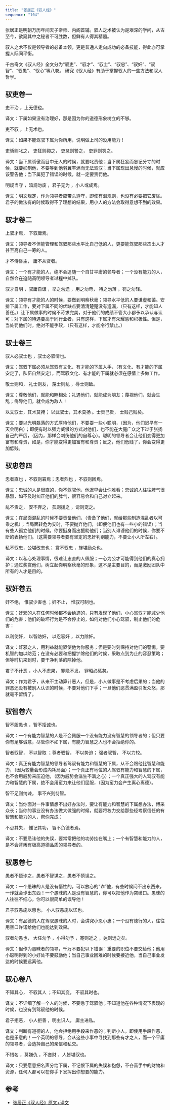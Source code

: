 ```yaml
---
title: "张居正《驭人经》"
sequence: "104"
---
```


张居正是明朝万历年间天子帝师、内阁首辅。驭人之术被认为是艰深的学问，从古至今，欲窥其中之秘者不可胜数，但鲜有人得其精髓。

驭人之术不仅是领导者的必备本领，更是普通人走向成功的必备技能，得此亦可掌握人际间平衡。

千古奇文《驭人经》全文分为“驭吏”、“驭才”、“驭士”、“驭忠”、“驭奸”、“驭智”、“驭愚”、“驭心”等八卷。
研究《驭人经》有助于掌握驭人的一些方法和驭人哲学。


## 驭吏卷一


吏不治 ，上无德也。

译文：下属如果没有治理好，那是因为你的道德形象树立的不够。

吏不驭 ，上无术也。

译文：如果不能驾驭下属为你所用，说明做上司的没用能力！

吏骄则叱之， 吏狂则抑之， 吏怠则警之， 吏罪则罚之。

译文：当下属骄傲而目中无人的时候，就要叱责他；当下属狂妄而忘记分寸的时候，就要抑制他，不要等到他羽翼丰满而无法驾驭；当下属现出怠慢的时候，就应该警告他；当下属犯了错误的时候，就一定要责罚他。

明规当守 ，暗规勿废 ，君子无为 ，小人或成焉。

译文：明文规定，作为领导者应带头遵守，即使有潜规则，也没有必要把它废除。君子的做法有的时候取得不了理想的结果，用小人的方法会取得意想不到的效果。

## 驭才卷二

上驭才焉， 下驭庸焉。

译文：领导者不但能管理和驾驭那些水平比自己低的人，更要能驾驭那些杰出人才甚至高自己一筹的人。

才不侍昏主， 庸不从贤者。

译文：一个有才能的人，绝不会追随一个自甘平庸的领导者；一个没有能力的人，自然会在追随高明领导者过程中掉队。

驭才自明 ，驭庸自谦 ，举之勿遗 ，用之勿苛， 待之勿薄 ，罚之勿轻。

译文：领导有才能的人的时候，要做到明察秋毫；领导水平低的人要谦虚和蔼。安排下属工作，要对下属不同的优缺点要清清楚楚没有遗漏，（只有这样，才能知人善任。）让下属做事的时候不苛求完美，对于他们的成绩不管大小都予以承认与认可；对下属的待遇要高于同行业者，只有这样，下属才有荣耀感和积极性。但是，当处罚他们时，绝对不能手软，（只有这样，才能令行禁止。）

## 驭士卷三

驭人必驭士也 ，驭士必驭情也。

译文：驾驭下属必须从驾驭有文化、有才能的下属入手，（有文化、有才能的下属安定了，队伍自然安定），而驾驭文化、有才能的下属就必须在感情上多做工作。

敬士则和， 礼士则友， 蔑士则乱 ，辱士则敌。

译文：尊敬他们，就能和睦相处；礼遇他们，就能成为朋友；蔑视他们，就会生乱；侮辱他们，就会成为敌人！

以文驭士，其术莫掩； 以武驭士，其术莫扬 。士贵己贵， 士贱己贱矣。

译文：要以光明磊落的方式厚待他们，不要耍一些小聪明，（因为，他们迟早有一天会明白）；即便有时以强力威慑的方式对他们，也不能在大庭广众之下过于张扬自己的严厉，（因为，那样会刺伤他们的自尊心）。聪明的领导者会让他们变得更加富有和尊贵，如是，你才能变得更加富有和尊贵；反之，他们低贱了，你会变得更加低贱。

## 驭忠卷四

忠者直也 ，不驭则窘焉；忠者烈也 ，不驭则困焉。

译文：忠诚的人是很直的，你不驾驭他，他迟早会让你难看；忠诚的人往往脾气很暴烈，如不及时纠正他们的脾气，很容易会和自己对立起来。

乱不责之， 安不弃之， 孤则援之 ，谤则宠之。

译文：在局面混乱的时候不要责备他们，（责备了他们，就给那些制造混乱者以可乘之机）；当局面转危为安时，不要抛弃他们，（即便他们也有一些小的错误）；当有些人孤立他们的时候，你要挺身而出援助他们；当别人诽谤他们的时候，你要不断的表扬他们。（这需要领导者要有坚定的忠奸判别能力，不要让小人所左右）。

私不驭忠，公堪改志也； 赏不驭忠 ，旌堪励众也。

译文：以私心处理事情，很难让忠直的人佩服；一心为公才可能得到他们的真心拥护；通过奖赏他们，树立起你明察秋毫的形象，这不是主要目的，而是激励团队中所有的人才是目的。

## 驭奸卷五

奸不绝， 惟驭少害也 ；奸不止， 惟驭可制也。

译文：奸邪的人在任何时候都不会绝迹的，只有发现了他们，小心驾驭才能减少他们的危害；他们的破坏行为是不会停止的，如何对他们小心驾驭，制止他们的危害：

以利使奸， 以智防奸， 以忍容奸 ，以力除奸。

译文：奸邪之人，用利益就能驱使他为你服务；但是要时刻保持对他们的警惕，要机智的加以防范；在没有必要和把握铲除他们的时候，采取点到为止的容忍策略；但等时机来到时，要干净利落的除掉他。

君子不计恶 ，小人不虑果， 罪隐不发， 罪昭必惩矣。

译文：作为君子，从来不主动算计恶人，但是，小人做事是不考虑后果的；当他的罪恶还没有被别人认识的时候，不要对他们下手；一旦他们恶贯满盈引发众怒，那就毫不留情了。

## 驭智卷六

智不服愚也 ，智不拒诚也。

译文：一个有能力智慧的人是不会佩服一个没有能力没有智慧的领导者的；但只要你有足够诚意，尽管你不如下属，有能力智慧之人也不会拒绝你的。

智者驭智， 不以智取 ；尊者驭智， 不以势迫； 强者驭智， 不以力较。

译文：真正有能力智慧的领导者驾驭有能力和智慧的下属，从不会跟他比智慧和能力，（因为较量会形成内耗局面）；一个真正有地位的人驾驭有能力和智慧的下属，也不会用威势来压迫他，（因为威势会滋生不满之心）；一个真正强大的人驾驭有能力和智慧的下属，绝不会用蛮力来让他们屈服，（因为蛮力会产生离心离德）。

智不足则纳谏， 事不兴则恃智。

译文：当你面对一件事情想不出好办法时，要让有能力和智慧的下属想办法，博采众长；当你的事业没有办法做大做强的时候，就要将权力交给那些经考察信任的有智慧和能力的人，帮你完成：

不忌其失， 惟记其功， 智不负德者焉。

译文：不要忌讳他的失误，要常常把他的功劳挂在嘴上；一个有智慧和能力的人，是不会背叛有极高道德品质的领导者的。

## 驭愚卷七

愚者不悟诈之，愚者不智谋之，愚者不慎误之。

译文：一个愚昧的人是没有悟性的，可以放心的“诈”他，有些时候问不出东西来，一诈就会诈出东西！一个愚昧的人是没有智慧的，你可以把他作为突破口。愚昧的人往往不细心，你可以很简单的误导他！

君子驭愚施以惠也， 小人驭愚施以诺也。

译文：有品德的人在驾驭愚昧的人时，会讲究小恩小惠；一个没有德行的人，往往用空口许诺给他们也能达到效果。

驭者勿愚也， 大任勿予 ，小得勿予 ，蹇则近之 ，达则远之矣。

译文：但作为愚昧者的领导，千万不要犯以下错误：重要的职位不要交给他；他用小聪明得到的小好处不要鼓励他；当自己事业困难的时候要接近他，当自己事业发达的时候要远离他。

## 驭心卷八

不知其心， 不驭其人 ；不知其变， 不驭其时也。

译文：不详细了解一个人的时候，不要急于驾驭他；不知道他在各种情况下表现的时候，也没有到驾驭他的时候。

君子拒恶， 小人拒善 ，明主识人， 庸主进私。

译文：判断有道德的人，他会拒绝用手段来作恶的；判断小人，即使用手段作恶，也是乐意的！一个英明的领导，会从这些小事中寻找到那些有才之人，而一个平庸的领导者，会选择自己的亲信和私交。

不惜名 ，莫嫌仇 ，不吝财 ，人皆堪驭也。

译文：只要愿意把名声分给下属，不记恨下属的失误和抱怨，不吝啬手中的财物和资源，任何人都可以在你手下发挥出你想要的能力。

## 参考

- [张居正《驭人经》原文+译文](https://k.sina.com.cn/article_1922390144_7295588002000pq3r.html)
